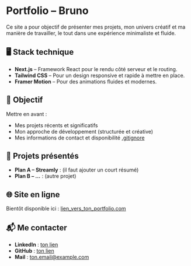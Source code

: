 # Portfolio – Bruno

Ce site a pour objectif de présenter mes projets, mon univers créatif et ma manière de travailler, le tout dans une expérience minimaliste et fluide.

## 🖥️ Stack technique

- **Next.js** – Framework React pour le rendu côté serveur et le routing.
- **Tailwind CSS** – Pour un design responsive et rapide à mettre en place.
- **Framer Motion** – Pour des animations fluides et modernes.

## 🎯 Objectif

Mettre en avant :
- Mes projets récents et significatifs
- Mon approche de développement (structurée et créative)
- Mes informations de contact et disponibilité
[.gitignore](../streamly-web/.gitignore)
## 📂 Projets présentés

- **Plan A – Streamly** : (il faut ajouter un court résumé)
- **Plan B – ...** : (autre projet)

## 🌐 Site en ligne

Bientôt disponible ici : [lien_vers_ton_portfolio.com](https://)

## 📬 Me contacter

- **LinkedIn** : [ton lien](https://)
- **GitHub** : [ton lien](https://)
- **Mail** : ton.email@example.com
